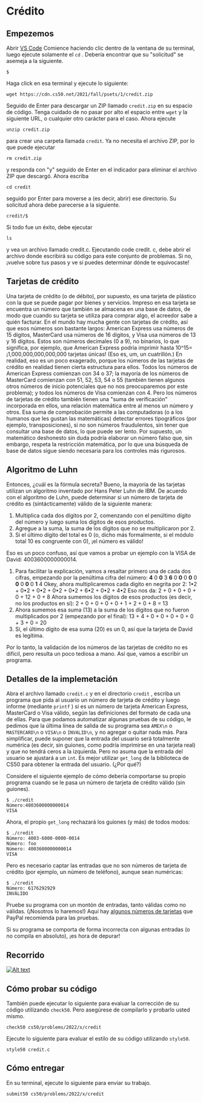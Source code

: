 # Crédito
## Empezemos
Abrir  [VS Code](https://code.cs50.io/) 
Comience haciendo clic dentro de la ventana de su terminal, luego ejecute solamente el `cd` . Debería encontrar que su "solicitud" se asemeja a la siguiente.
  
    $
Haga click en esa terminal y ejecute lo siguiente: 

    wget https://cdn.cs50.net/2021/fall/psets/1/credit.zip
Seguido de Enter para descargar un ZIP llamado `credit.zip`  en su espacio de código. Tenga cuidado de no pasar por alto el espacio entre `wget` y la siguiente URL, o cualquier otro carácter para el caso.
Ahora ejecute 
 
    unzip credit.zip
para crear una carpeta llamada `credit`.  Ya no necesita el archivo ZIP, por lo que puede ejecutar

    rm credit.zip
y responda con "y" seguido de Enter  en el indicador para eliminar el archivo ZIP que descargó.
Ahora escriba 

    cd credit
seguido por Enter para moverse a (es decir, abrir) ese directorio. Su solicitud ahora debe parecerse a la siguiente.

    credit/$
Si todo fue un éxito, debe ejecutar

    ls

y vea un archivo llamado credit.c. Ejecutando code credit. c, debe abrir el archivo donde escribirá su código para este conjunto de problemas. Si no, ¡vuelve sobre tus pasos y ve si puedes determinar dónde te equivocaste!

## Tarjetas de crédito
Una tarjeta de crédito (o de débito), por supuesto, es una tarjeta de plástico con la que se puede pagar por bienes y servicios. Impreso en esa tarjeta se encuentra un número que también se almacena en una base de datos, de modo que cuando su tarjeta se utiliza para comprar algo, el acreedor sabe a quién facturar. En el mundo hay mucha gente con tarjetas de crédito, así que esos números son bastante largos: American Express usa números de 15 dígitos, MasterCard usa números de 16 dígitos, y Visa usa números de 13 y 16 dígitos. Estos son números decimales (0 a 9), no binarios, lo que significa, por ejemplo, que American Express podría imprimir hasta 10^15= ¡1,000,000,000,000,000 tarjetas únicas! (Eso es, um, un cuatrillón.) 
En realidad, eso es un poco exagerado, porque los números de las tarjetas de crédito en realidad tienen cierta estructura para ellos. Todos los números de American Express comienzan con 34 o 37; la mayoría de los números de MasterCard comienzan con 51, 52, 53, 54 o 55 (también tienen algunos otros números de inicio potenciales que no nos preocuparemos por este problema); y todos los números de Visa comienzan con 4. Pero los números de tarjetas de crédito también tienen una "suma de verificación" incorporada en ellos, una relación matemática entre al menos un número y otros. Esa suma de comprobación permite a las computadoras (o a los humanos que les gustan las matemáticas) detectar errores tipográficos (por ejemplo, transposiciones), si no son números fraudulentos, sin tener que consultar una base de datos, lo que puede ser lento. Por supuesto, un matemático deshonesto sin duda podría elaborar un número falso que, sin embargo, respeta la restricción matemática, por lo que una búsqueda de base de datos sigue siendo necesaria para los controles más rigurosos.

## Algoritmo de Luhn
Entonces, ¿cuál es la fórmula secreta? Bueno, la mayoría de las tarjetas utilizan un algoritmo inventado por Hans Peter Luhn de IBM. De acuerdo con el algoritmo de Luhn, puede determinar si un número de tarjeta de crédito es (sintácticamente) válido de la siguiente manera:
1. Multiplica cada dos dígitos por 2, comenzando con el penúltimo dígito del número y luego suma los dígitos de esos productos.
2. Agregue a la suma, la suma de los dígitos que no se multiplicaron por 2.
3. Si el último dígito del total es 0 (o, dicho más formalmente, si el módulo total 10 es congruente con 0), ¡el número es válido!
 
 Eso es un poco confuso, así que vamos a probar un ejemplo con la VISA de David: 4003600000000014.
 1.  Para facilitar la explicación, vamos a resaltar primero una de cada dos cifras, empezando por la penúltima cifra del número:
**4** 0 **0** 3 **6** 0 **0** 0 **0** 0 **0** 0 **0** 0 **1** 4
Okey, ahora multiplicaremos cada digito en negrita por 2:
1•2 + 0•2 + 0•2 + 0•2 + 0•2 + 6•2 + 0•2 + 4•2
Eso nos da:
2 + 0 + 0 + 0 + 0 + 12 + 0 + 8
Ahora sumemos los dígitos de esos productos (es decir, no los productos en sí):
2 + 0 + 0 + 0 + 0 + 1 + 2 + 0 + 8 = 13
4. Ahora sumemos esa suma (13) a la suma de los dígitos que no fueron multiplicados por 2 (empezando por el final):
13 + 4 + 0 + 0 + 0 + 0 + 0 + 3 + 0 = 20
5. Sí, el último dígito de esa suma (20) es un 0, así que la tarjeta de David es legítima.

Por lo tanto, la validación de los números de las tarjetas de crédito no es difícil, pero resulta un poco tediosa a mano. Así que, vamos a escribir un programa.

## Detalles de la implemetación
Abra el archivo llamado `credit.c`  y  en el directorio `credit`  , escriba un programa que pida al usuario un número de tarjeta de crédito y luego informe (mediante `printf` ) si es un número de tarjeta American Express, MasterCard o Visa válido, según las definiciones del formato de cada una de ellas. Para que podamos automatizar algunas pruebas de su código, le pedimos que la última línea de salida de su programa sea `AMEX\n` o `MASTERCARD\n` o `VISA\n` o `INVALID\n`, y no agregar o quitar nada más. Para simplificar, puede suponer que la entrada del usuario será totalmente numérica (es decir, sin guiones, como podría imprimirse en una tarjeta real) y que no tendrá ceros a la izquierda. Pero no asuma que la entrada del usuario se ajustará a un `int`. Es mejor utilizar `get_long` de la biblioteca de CS50 para obtener la entrada del usuario. (¿Por qué?)

Considere el siguiente ejemplo de cómo debería comportarse su propio programa cuando se le pasa un número de tarjeta de crédito válido (sin guiones).

~~~
$ ./credit
Número:4003600000000014
VISA
~~~
Ahora, el propio `get_long` rechazará los guiones (y más) de todos modos:

~~~
$ ./credit
Número: 4003-6000-0000-0014
Número: foo
Número: 4003600000000014
VISA
~~~
Pero es necesario captar las entradas que no son números de tarjeta de crédito (por ejemplo, un número de teléfono), aunque sean numéricas:
~~~
$ ./credit
Número: 6176292929
INVÁLIDO
~~~
Pruebe su programa con un montón de entradas, tanto válidas como no válidas. (¡Nosotros lo haremos!) Aquí hay [algunos números de tarjetas](https://developer.paypal.com/api/nvp-soap/payflow/integration-guide/test-transactions/#standard-test-cards) que PayPal recomienda para las pruebas.

Si su programa se comporta de forma incorrecta con algunas entradas (o no compila en absoluto), ¡es hora de depurar!
## Recorrido
[![Alt text](https://img.youtube.com/vi/dF7wNjsRBjI/0.jpg)](https://www.youtube.com/watch?v=dF7wNjsRBjI)
## Cómo probar su código
También puede ejecutar lo siguiente para evaluar la corrección de su código utilizando  `check50`. Pero asegúrese de compilarlo y probarlo usted mismo.
```
check50 cs50/problems/2022/x/credit
```
Ejecute lo siguiente para evaluar el estilo de su código utilizando `style50`.
```
style50 credit.c
```
## Cómo entregar
En su terminal, ejecute lo siguiente para enviar su trabajo.
```
submit50 cs50/problems/2022/x/credit
```